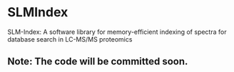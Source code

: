 # SLMIndex
SLM-Index: A software library for memory-efficient indexing of spectra for database search in LC-MS/MS proteomics

## Note: The code will be committed soon.
